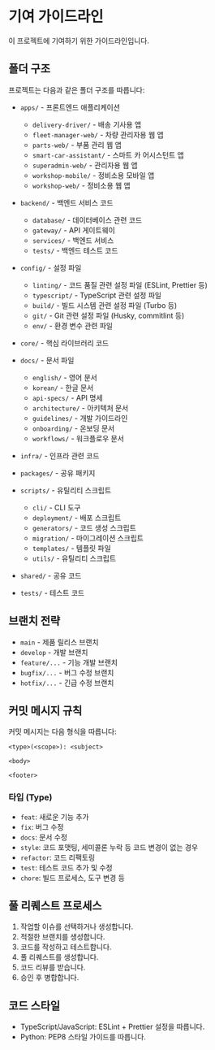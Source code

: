 # 기여 가이드라인

이 프로젝트에 기여하기 위한 가이드라인입니다.

## 폴더 구조

프로젝트는 다음과 같은 폴더 구조를 따릅니다:

- `apps/` - 프론트엔드 애플리케이션

  - `delivery-driver/` - 배송 기사용 앱
  - `fleet-manager-web/` - 차량 관리자용 웹 앱
  - `parts-web/` - 부품 관리 웹 앱
  - `smart-car-assistant/` - 스마트 카 어시스턴트 앱
  - `superadmin-web/` - 관리자용 웹 앱
  - `workshop-mobile/` - 정비소용 모바일 앱
  - `workshop-web/` - 정비소용 웹 앱

- `backend/` - 백엔드 서비스 코드

  - `database/` - 데이터베이스 관련 코드
  - `gateway/` - API 게이트웨이
  - `services/` - 백엔드 서비스
  - `tests/` - 백엔드 테스트 코드

- `config/` - 설정 파일

  - `linting/` - 코드 품질 관련 설정 파일 (ESLint, Prettier 등)
  - `typescript/` - TypeScript 관련 설정 파일
  - `build/` - 빌드 시스템 관련 설정 파일 (Turbo 등)
  - `git/` - Git 관련 설정 파일 (Husky, commitlint 등)
  - `env/` - 환경 변수 관련 파일

- `core/` - 핵심 라이브러리 코드

- `docs/` - 문서 파일

  - `english/` - 영어 문서
  - `korean/` - 한글 문서
  - `api-specs/` - API 명세
  - `architecture/` - 아키텍처 문서
  - `guidelines/` - 개발 가이드라인
  - `onboarding/` - 온보딩 문서
  - `workflows/` - 워크플로우 문서

- `infra/` - 인프라 관련 코드

- `packages/` - 공유 패키지

- `scripts/` - 유틸리티 스크립트

  - `cli/` - CLI 도구
  - `deployment/` - 배포 스크립트
  - `generators/` - 코드 생성 스크립트
  - `migration/` - 마이그레이션 스크립트
  - `templates/` - 템플릿 파일
  - `utils/` - 유틸리티 스크립트

- `shared/` - 공유 코드

- `tests/` - 테스트 코드

## 브랜치 전략

- `main` - 제품 릴리스 브랜치
- `develop` - 개발 브랜치
- `feature/...` - 기능 개발 브랜치
- `bugfix/...` - 버그 수정 브랜치
- `hotfix/...` - 긴급 수정 브랜치

## 커밋 메시지 규칙

커밋 메시지는 다음 형식을 따릅니다:

```
<type>(<scope>): <subject>

<body>

<footer>
```

### 타입 (Type)

- `feat`: 새로운 기능 추가
- `fix`: 버그 수정
- `docs`: 문서 수정
- `style`: 코드 포맷팅, 세미콜론 누락 등 코드 변경이 없는 경우
- `refactor`: 코드 리팩토링
- `test`: 테스트 코드 추가 및 수정
- `chore`: 빌드 프로세스, 도구 변경 등

## 풀 리퀘스트 프로세스

1. 작업할 이슈를 선택하거나 생성합니다.
2. 적절한 브랜치를 생성합니다.
3. 코드를 작성하고 테스트합니다.
4. 풀 리퀘스트를 생성합니다.
5. 코드 리뷰를 받습니다.
6. 승인 후 병합합니다.

## 코드 스타일

- TypeScript/JavaScript: ESLint + Prettier 설정을 따릅니다.
- Python: PEP8 스타일 가이드를 따릅니다.
